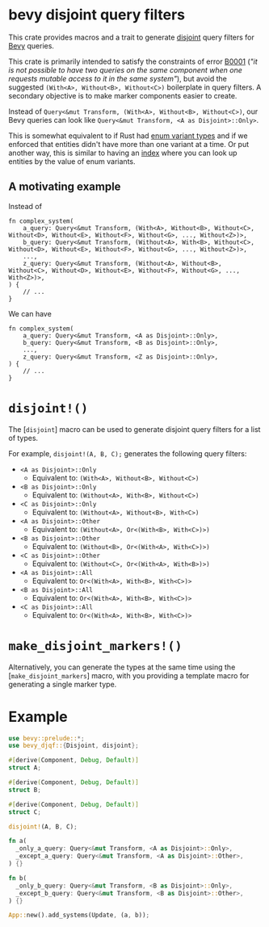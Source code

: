 # bevy disjoint query filters

This crate provides macros and a trait to generate [disjoint](https://en.wikipedia.org/wiki/Disjoint_sets) query filters
for [Bevy](https://crates.io/crates/bevy) queries.

This crate is primarily intended to satisfy the constraints of error [B0001](https://bevyengine.org/learn/errors/b0001/)
(_"it is not possible to have two queries on the same component when one requests mutable access to it in the same system"_),
but avoid the suggested `(With<A>, Without<B>, Without<C>)` boilerplate in query filters.
A secondary objective is to make marker components easier to create.

Instead of `Query<&mut Transform, (With<A>, Without<B>, Without<C>)`,
our Bevy queries can look like `Query<&mut Transform, <A as Disjoint>::Only>`.

This is somewhat equivalent to if Rust had [enum variant types](https://github.com/rust-lang/rfcs/pull/2593)
and if we enforced that entities didn't have more than one variant at a time.
Or put another way, this is similar to having an [index](https://github.com/bevyengine/bevy/discussions/1205)
where you can look up entities by the value of enum variants.

## A motivating example

Instead of

```rust,ignore
fn complex_system(
    a_query: Query<&mut Transform, (With<A>, Without<B>, Without<C>, Without<D>, Without<E>, Without<F>, Without<G>, ..., Without<Z>)>,
    b_query: Query<&mut Transform, (Without<A>, With<B>, Without<C>, Without<D>, Without<E>, Without<F>, Without<G>, ..., Without<Z>)>,
    ...,
    z_query: Query<&mut Transform, (Without<A>, Without<B>, Without<C>, Without<D>, Without<E>, Without<F>, Without<G>, ..., With<Z>)>,
) {
    // ...
}
```

We can have

```rust,ignore
fn complex_system(
    a_query: Query<&mut Transform, <A as Disjoint>::Only>,
    b_query: Query<&mut Transform, <B as Disjoint>::Only>,
    ...,
    z_query: Query<&mut Transform, <Z as Disjoint>::Only>,
) {
    // ...
}
```

# `disjoint!()`

The [`disjoint`] macro can be used to generate disjoint query filters for a list of types.

For example, `disjoint!(A, B, C);` generates the following query filters:

- `<A as Disjoint>::Only`
  - Equivalent to: `(With<A>, Without<B>, Without<C>)`
- `<B as Disjoint>::Only`
  - Equivalent to: `(Without<A>, With<B>, Without<C>)`
- `<C as Disjoint>::Only`
  - Equivalent to: `(Without<A>, Without<B>, With<C>)`
- `<A as Disjoint>::Other`
  - Equivalent to: `(Without<A>, Or<(With<B>, With<C>)>)`
- `<B as Disjoint>::Other`
  - Equivalent to: `(Without<B>, Or<(With<A>, With<C>)>)`
- `<C as Disjoint>::Other`
  - Equivalent to: `(Without<C>, Or<(With<A>, With<B>)>)`
- `<A as Disjoint>::All`
  - Equivalent to: `Or<(With<A>, With<B>, With<C>)>`
- `<B as Disjoint>::All`
  - Equivalent to: `Or<(With<A>, With<B>, With<C>)>`
- `<C as Disjoint>::All`
  - Equivalent to: `Or<(With<A>, With<B>, With<C>)>`

# `make_disjoint_markers!()`

Alternatively, you can generate the types at the same time using the [`make_disjoint_markers`] macro,
with you providing a template macro for generating a single marker type.

# Example

```rust
use bevy::prelude::*;
use bevy_djqf::{Disjoint, disjoint};

#[derive(Component, Debug, Default)]
struct A;

#[derive(Component, Debug, Default)]
struct B;

#[derive(Component, Debug, Default)]
struct C;

disjoint!(A, B, C);

fn a(
  _only_a_query: Query<&mut Transform, <A as Disjoint>::Only>,
  _except_a_query: Query<&mut Transform, <A as Disjoint>::Other>,
) {}

fn b(
  _only_b_query: Query<&mut Transform, <B as Disjoint>::Only>,
  _except_b_query: Query<&mut Transform, <B as Disjoint>::Other>,
) {}

App::new().add_systems(Update, (a, b));
```

